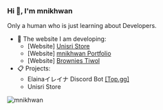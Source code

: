 <h3 align="left">Hi 👋, I'm mnikhwan</h3>
<p align="left">Only a human who is just learning about Developers.</p>



- 📝 The website I am developing:
  - [Website] [Unisri Store](https://unisristore.com/)
  - [Website] [mnikhwan Portfolio](https://mnikhwan.xyz/)
  - [Website] [Brownies Tiwol](https://brownistiwol.xyz/)
- 📋 Projects:
  - Elainaイレイナ Discord Bot [[Top.gg]](https://top.gg/bot/765085399944658944)
  - Unisri Store



<p align="left"> <img src="https://komarev.com/ghpvc/?username=mnikhwan&label=Profile%20views&color=0e75b6&style=flat" alt="mnikhwan" /> </p>
